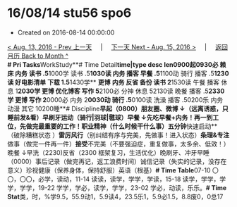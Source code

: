 # 16/08/14 stu56 spo6

* Created on 2016-08-14 00:00:00

[&lt; Aug. 13, 2016 - Prev 上一天](d13.md)     \|     [下一天 Next - Aug. 15, 2016 &gt;](d15.md)     \|     [返回月历 Back to Month ^](index.md)   
**\# Pri Tasks**WorkStudy**\# Time Detail**time\|type desc len0900起0930必 赖床 内务 读书 .5**1000学 读书 .5**1030读 内务 播客 早餐 .5**1100动 骑行 播客 .5**1230读 好电影清单 下载 1.5**1430学** **更博** **内务 反省 备份 读书 2**1530读 午餐 播客 休息 1**2030学 更博 优化博客 写作 5**2100必 分神 休息 52130读 晚餐 播客 .5**2330学 更博 写作 2**0000必 内务 2**0030动 骑行 .5**0100读 洗澡 播客 .50200乐 内务 动漫 其它 10200睡**\# Discipline**早起（0800）朋友圈、微博 ↓（远离诱惑，只睡前发&看）早刷牙运动（骑行\|羽球\|毽球）早餐 ↓先吃早餐+内务！再一到工位，先做完最重要的工作！**职业**精神（什么时候干什么事）五分钟**快速启动**（破除糟糕状态 ）**雷厉风行**（别纠结有序与完美，先做事！进入状态）**条理&专注** 做事（做完一件再一件）**接受**不完美（不要强迫症，重复做事，太多余、低效！）晚餐 ↓早洗（2230\)反省（2300 框架复习，生活优化）晚刷牙、冲牙早睡（0000）事后记录（做完再记，返工浪费时间）诚信记录（失实的记录，没存在意义）珍视健康（保养身体，保持舒服）英语（根基）**\# Time Table**07-10 〇〇，〇〇，必学，读动，11-14 读读，读学，学学，学读，15-18 读学，学学，学学，学学，19-22 学学，学必，读学，学学，23-02 学必，动读，乐乐。**\# Time Stat**类，时，%学9.5，55.9动1，5.9读4，23.5乐1，5.9必1.5，8.8废0，0总17

